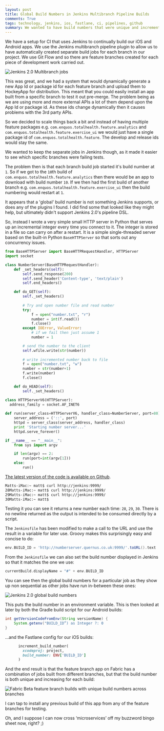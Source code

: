 ```yaml
---
layout: post
title: Global Build Numbers in Jenkins Multibranch Pipeline Builds
comments: True
tags: technology, jenkins, ios, fastlane, ci, pipelines, github
summary: We wanted to have build numbers that were unique and incremental across all of our build jobs. Here is how I did it with a small python microservice.
---
```


We have a setup for CI that uses Jenkins to continually build our iOS and Android apps. We use the Jenkins multibranch pipeline plugin to allow us to have automatically created separate build jobs for each branch in our project. We use Git Flow and so there are feature branches created for each piece of development work carried out.

![Jenkins 2.0 Multibranch jobs](/public/jenkins_multibranch_view.png)

This was great, and we had a system that would dynamically generate a new App Id or package id for each feature branch and upload them to HockeyApp for distribution. This meant that you could easily install an app built from a specific branch to test it out pre-merge. The problem being as we are using more and more external APIs a lot of them depend upon the App Id or package id. As these ids change dynamically then it causes problems with the 3rd party APIs.

So we decided to scale things back a bit and instead of having multiple feature packages e.g. `com.enquos.totalhealth.feature.analytics` and `com.enquos.totalhealth.feature.exercise_ui` we would just have a single package id of `com.enquos.totalhealth.feature`. The develop and release ids would stay the same. 

We wanted to keep the separate jobs in Jenkins though, as it made it easier to see which specific branches were failing tests. 

The problem then is that each branch build job started it's build number at `1`. So if we got to the `10`th build of `com.enquos.totalhealth.feature.analytics` then there would be an app to download with build number `10`. If we then had the first build of another branch e.g.  `com.enquos.totalhealth.feature.exercise_ui` then the build numbering would restart at `1`.

It appears that a 'global' build number is not something Jenkins supports, or does any of the plugins I found. I did find some that looked like they might help, but ultimately didn't support Jenkins 2.0's pipeline DSL.

So, instead I wrote a very simple small HTTP server in Python that serves up an incremental integer every time you connect to it. The integer is stored in a file so can carry on after a restart. It is a simple single-threaded server based on the built-in Python `BaseHTTPServer` so that sorts out any concurrency issues. 

```python
from BaseHTTPServer import BaseHTTPRequestHandler, HTTPServer
import socket

class NumberServer(BaseHTTPRequestHandler):
    def _set_headers(self):
        self.send_response(200)
        self.send_header('Content-type', 'text/plain')
        self.end_headers()

    def do_GET(self):
        self._set_headers()
        
        # Try and open number file and read number
        try:
            f = open("number.txt", "r")
            number = int(f.read())
            f.close()
        except IOError, ValueError:
            # if we fail then just assume 1
            number = 1

        # send the number to the client
        self.wfile.write(str(number))
        
        # write incremented number back to file
        f = open("number.txt", "w")
        number = str(number+1)
        f.write(number)
        f.close()

    def do_HEAD(self):
        self._set_headers()

class HTTPServerV6(HTTPServer):
  address_family = socket.AF_INET6        
        
def run(server_class=HTTPServerV6, handler_class=NumberServer, port=80):
    server_address = ('::', port)
    httpd = server_class(server_address, handler_class)
    print 'Starting number server...'
    httpd.serve_forever()

if __name__ == "__main__":
    from sys import argv

    if len(argv) == 2:
        run(port=int(argv[1]))
    else:
        run()

```

[The latest version of the code is available on Github](https://github.com/hammertoe/numberserver). 

```bash
Matts-iMac:~ matt$ curl http://jenkins:9999/
28Matts-iMac:~ matt$ curl http://jenkins:9999/
29Matts-iMac:~ matt$ curl http://jenkins:9999/
30Matts-iMac:~ matt$ 
```

Testing it you can see it returns a new number each time: `28`, `29`, `30`. There is no newline returned as the output is intended to be consumed directly by a script.

The `Jenkinsfile` has been modified to make a call to the URL and use the result in a variable for later use. Groovy makes this surprisingly easy and concise to do:

```groovy
env.BUILD_ID = 'http://numberserver.quernus.co.uk:9999/'.toURL().text
```

From the `Jenkinsfile` we can also set the build number displayed in Jenkins so that it matches the one we use:

```groovy
currentBuild.displayName = "#" + env.BUILD_ID
```

You can see then the global build numbers for a particular job as they show up non sequential as other jobs have run in-between these ones:

![Jenkins 2.0 global build numbers](/public/jenkins_global_build_numbers.png)

This puts the build number in an environment variable. This is then looked at later by both the Gradle build script for our Android builds: 

```groovy
int getVersionCodeFromEnv(String versionName) {
    System.getenv("BUILD_ID”) as Integer ?: 0
}
```

…and the Fastlane config for our iOS builds:

```ruby
      increment_build_number(
        xcodeproj: project,
        build_number: ENV['BUILD_ID']
      )
```

And the end result is that the feature branch app on Fabric has a combination of jobs built from different branches, but that the build number is both unique and increasing for each build:

![Fabric Beta feature branch builds with unique build numbers across branches](/public/fabric_beta_unique_build_numbers.jpg)

I can tap to install any previous build of this app from any of the feature branches for testing.

Oh, and I suppose I can now cross ‘microservices’ off my buzzword bingo sheet now, right? ;)


